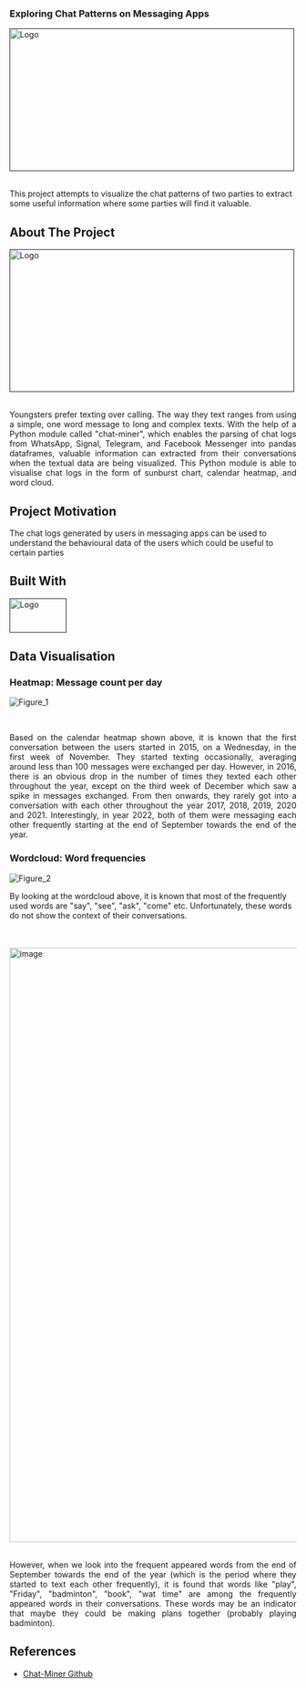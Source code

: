 
<!-- PROJECT SHIELDS -->
<!--
*** I'm using markdown "reference style" links for readability.
*** Reference links a![Figure_1](https://user-images.githubusercontent.com/97498951/211147586-8bb7a7e3-88b6-477a-835e-0df8c9e8b3b6.png)
re enclosed in brackets [ ] instead of parentheses ( ).
*** See the bottom of this document for the declaration of the reference variables
*** for contributors-url, forks-url, etc. This is an optional, concise syntax you may use.
*** https://www.markdownguide.org/basic-syntax/#reference-style-links
-->

  <h3

## <p> Exploring Chat Patterns on Messaging Apps</p>

<!-- PROJECT LOGO -->

<div align="left">
  <a href="">
    <img src="https://encrypted-tbn0.gstatic.com/images?q=tbn:ANd9GcQeVaOW7nKcmA22aIau_Rco18pvKzPNdnY2-tDESMNQ6TxTSCwDmG9J3aGnafzVhfRn1kU&usqp=CAU" alt="Logo" width="500" height="250">
  </a>
  </div>
  
  
  <br />
  <p align="left">
    This project attempts to visualize the chat patterns of two parties to extract some useful information where some parties will find it valuable.
    <br />
   
  </p>





<!-- ABOUT THE PROJECT -->
## About The Project
                         
<div align="">
  <a href="">
    <img src="https://stylecaster.com/wp-content/uploads/2021/02/Why-Are-Men-So-Different-Over-Text-Vs.-In-Real-Life-.jpg" alt="Logo" width="500" height="250">
  </a>

<br />
  <br />
<p align="justify">Youngsters prefer texting over calling. The way they text ranges from using a simple, one word message to long and complex texts. With the help of a Python module called "chat-miner", which enables the parsing of chat logs from WhatsApp, Signal, Telegram, and Facebook Messenger into pandas dataframes, valuable information can extracted from their conversations when the textual data are being visualized. This Python module is able to visualise chat logs in the form of sunburst chart, calendar heatmap, and word cloud.  </p>

## Project Motivation 
The chat logs generated by users in messaging apps can be used to understand the behavioural data of the users which could be useful to certain parties


## Built With
<div align="">
  <a href="">
    <img src="https://www.devopsschool.com/blog/wp-content/uploads/2022/03/Python-01-2.png" alt="Logo" width="100" height="60">
  </a>
  



<!-- GETTING STARTED -->
## Data Visualisation
### Heatmap: Message count per day

![Figure_1](https://user-images.githubusercontent.com/97498951/211147596-52fc71a0-7872-4ab9-85bc-07c18d4ad641.png)



  
<br />

<p align="justify">
Based on the calendar heatmap shown above, it is known that the first conversation between the users started in 2015, on a Wednesday, in the first week of November. They started texting occasionally, averaging around less than 100 messages were exchanged per day. However, in 2016, there is an obvious drop in the number of times they texted each other throughout the year, except on the third week of December which saw a spike in messages exchanged. From then onwards, they rarely got into a conversation with each other throughout the year 2017, 2018, 2019, 2020 and 2021. Interestingly, in year 2022, both of them were messaging each other frequently starting at the end of September towards the end of the year.  </p>

### Wordcloud: Word frequencies

![Figure_2](https://user-images.githubusercontent.com/97498951/211146851-853c1648-7b9c-448c-be78-dc71fca686a2.png)

By looking at the wordcloud above, it is known that most of the frequently used words are "say", "see", "ask", "come" etc. Unfortunately, these words do not show the context of their conversations. 
  
  <br />
  <br />
<img width="1042" alt="image" src="https://user-images.githubusercontent.com/97498951/211156070-3c2c27c1-9532-4d78-ab66-f58e947a9c9d.png">

<br />
<br />
<p align="justify">
However, when we look into the frequent appeared words from the end of September towards the end of the year (which is the period where they started to text each other frequently), it is found that words like "play", "Friday", "badminton", "book", "wat time" are among the frequently appeared words in their conversations. These words may be an indicator that maybe they could be making plans together (probably playing badminton). </p>
  

<!-- References -->
## References 
* [Chat-Miner Github](https://github.com/joweich/chat-miner)



<!-- MARKDOWN LINKS & IMAGES -->
<!-- https://www.markdownguide.org/basic-syntax/#reference-style-links -->
[contributors-shield]: https://img.shields.io/github/contributors/othneildrew/Best-README-Template.svg?style=for-the-badge
[contributors-url]: https://github.com/othneildrew/Best-README-Template/graphs/contributors
[forks-shield]: https://img.shields.io/github/forks/othneildrew/Best-README-Template.svg?style=for-the-badge
[forks-url]: https://github.com/othneildrew/Best-README-Template/network/members
[stars-shield]: https://img.shields.io/github/stars/othneildrew/Best-README-Template.svg?style=for-the-badge
[stars-url]: https://github.com/othneildrew/Best-README-Template/stargazers
[issues-shield]: https://img.shields.io/github/issues/othneildrew/Best-README-Template.svg?style=for-the-badge
[issues-url]: https://github.com/othneildrew/Best-README-Template/issues
[license-shield]: https://img.shields.io/github/license/othneildrew/Best-README-Template.svg?style=for-the-badge
[license-url]: https://github.com/othneildrew/Best-README-Template/blob/master/LICENSE.txt
[linkedin-shield]: https://img.shields.io/badge/-LinkedIn-black.svg?style=for-the-badge&logo=linkedin&colorB=555
[linkedin-url]: https://linkedin.com/in/othneildrew
[product-screenshot]: images/screenshot.png
[Next.js]: https://img.shields.io/badge/next.js-000000?style=for-the-badge&logo=nextdotjs&logoColor=white
[Next-url]: https://nextjs.org/
[React.js]: https://img.shields.io/badge/React-20232A?style=for-the-badge&logo=react&logoColor=61DAFB
[React-url]: https://reactjs.org/
[Vue.js]: https://img.shields.io/badge/Vue.js-35495E?style=for-the-badge&logo=vuedotjs&logoColor=4FC08D
[Vue-url]: https://vuejs.org/
[Angular.io]: https://img.shields.io/badge/Angular-DD0031?style=for-the-badge&logo=angular&logoColor=white
[Angular-url]: https://angular.io/
[Svelte.dev]: https://img.shields.io/badge/Svelte-4A4A55?style=for-the-badge&logo=svelte&logoColor=FF3E00
[Svelte-url]: https://svelte.dev/
[Laravel.com]: https://img.shields.io/badge/Laravel-FF2D20?style=for-the-badge&logo=laravel&logoColor=white
[Laravel-url]: https://laravel.com
[Bootstrap.com]: https://img.shields.io/badge/Bootstrap-563D7C?style=for-the-badge&logo=bootstrap&logoColor=white
[Bootstrap-url]: https://getbootstrap.com
[JQuery.com]: https://img.shields.io/badge/jQuery-0769AD?style=for-the-badge&logo=jquery&logoColor=white
[JQuery-url]: https://jquery.com 
[Python]: https://1000logos.net/wp-content/uploads/2020/08/Python-Logo.jpg
